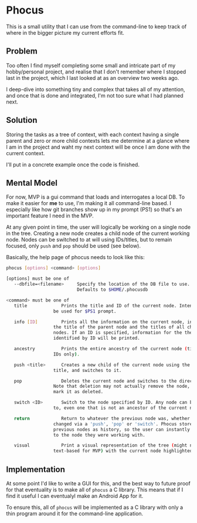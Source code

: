 # Phocus

This is a small utility that I can use from the command-line to keep
track of where in the bigger picture my current efforts fit.

## Problem

Too often I find myself completing some small and intricate part of my
hobby/personal project, and realise that I don't remember where I stopped
last in the project, which I last looked at as an overview two weeks ago.

I deep-dive into something tiny and complex that takes all of my
attention, and once that is done and integrated, I'm not too sure what
I had planned next.

## Solution

Storing the tasks as a tree of context, with each context having a
single parent and zero or more child contexts lets me determine at a
glance where I am in the project and waht my next context will be once
I am done with the current context.

I'll put in a concrete example once the code is finished.

## Mental Model

For now, MVP is a gui command that loads and interrogates a local DB. To
make it easier for **me** to use, I'm making it all command-line based. I
especially like how git branches show up in my prompt (PS1) so that's
an important feature I need in the MVP.

At any given point in time, the user will logically be working on a
single node in the tree. Creating a new node creates a child node of the
current working node. Nodes can be switched to at will using IDs/titles,
but to remain focused, only `push` and `pop` should be used (see below).

Basically, the help page of phocus needs to look like this:

```sh
phocus [options] <command> [options]

[options] must be one of
   --dbfile=<filename>     Specify the location of the DB file to use.
                           Defaults to $HOME/.phocusdb

<command> must be one of
   title             Prints the title and ID of the current node. Intended to
                  be used for $PS1 prompt.

   info [ID]         Prints all the information on the current node, including
                  the title of the parent node and the titles of all child
                  nodes. If an ID is specified, information for the the node
                  identified by ID will be printed.

   ancestry          Prints the entire ancestry of the current node (titles and
                  IDs only).

   push <title>      Creates a new child of the current node using the specified
                  title, and switches to it.

   pop               Deletes the current node and switches to the direct parent.
                  Note that deletion may not actually remove the node, just
                  mark it as deleted.

   switch <ID>       Switch to the node specified by ID. Any node can be switched
                  to, even one that is not an ancestor of the current node.

   return            Return to whatever the previous node was, whether it was
                  changed via a 'push', 'pop' or 'switch'. Phocus stores all
                  previous nodes as history, so the user can instantly return
                  to the node they were working with.

   visual            Print a visual representation of the tree (might not be
                  text-based for MVP) with the current node highlighted.
```

## Implementation

At some point I'd like to write a GUI for this, and the best way to future
proof for that eventuality is to make all of `phocus` a C library. This
means that if I find it useful I can eventualyl make an Android App
for it.

To ensure this, all of `phocus` will be implemented as a C library with
only a thin program around it for the command-line application.

